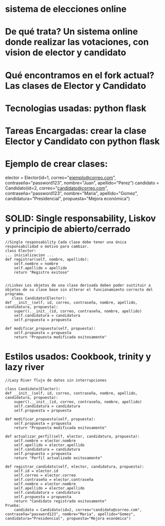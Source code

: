 # sistema de elecciones online 
# De qué trata? Un sistema online donde realizar las votaciones, con vision de elector y candidato
# Qué encontramos en el fork actual? Las clases de Elector y Candidato
# Tecnologias usadas: python flask
# Tareas Encargadas: crear la clase Elector y Candidato con python flask

# Ejemplo de crear clases: 
elector = Elector(id=1, correo="ejemplo@correo.com", contraseña="password123", nombre="Juan", apellido="Perez")
candidato = Candidato(id=2, correo="candidato@correo.com", contraseña="password123", nombre="Maria", apellido="Gomez",
candidatura="Presidencial", propuesta="Mejora económica")

# SOLID: Single responsability, Liskov y principio de abierto/cerrado
    //Single responsability Cada clase debe tener una única responsabilidad o motivo para cambiar. 
    class Elector:
    ... inicializacion ...
    def registrar(self, nombre, apellido):
        self.nombre = nombre
        self.apellido = apellido
        return "Registro exitoso"

        
    //Liskov Los objetos de una clase derivada deben poder sustituir a objetos de su clase base sin alterar el funcionamiento correcto del programa.
       class Candidato(Elector):
    def __init__(self, id, correo, contraseña, nombre, apellido, candidatura, propuesta):
        super().__init__(id, correo, contraseña, nombre, apellido)
        self.candidatura = candidatura
        self.propuesta = propuesta

    def modificar_propuesta(self, propuesta):
        self.propuesta = propuesta
        return "Propuesta modificada exitosamente"
# Estilos usados: Cookbook, trinity y lazy river
    //Lazy River flujo de datos sin interrupciones

    class Candidato(Elector):
    def __init__(self, id, correo, contraseña, nombre, apellido, candidatura, propuesta):
        super().__init__(id, correo, contraseña, nombre, apellido)
        self.candidatura = candidatura
        self.propuesta = propuesta

    def modificar_propuesta(self, propuesta):
        self.propuesta = propuesta
        return "Propuesta modificada exitosamente"

    def actualizar_perfil(self, elector, candidatura, propuesta):
        self.nombre = elector.nombre
        self.apellido = elector.apellido
        self.candidatura = candidatura
        self.propuesta = propuesta
        return "Perfil actualizado exitosamente"

    def registrar_candidato(self, elector, candidatura, propuesta):
        self.id = elector.id
        self.correo = elector.correo
        self.contraseña = elector.contraseña
        self.nombre = elector.nombre
        self.apellido = elector.apellido
        self.candidatura = candidatura
        self.propuesta = propuesta
        return "Candidato registrado exitosamente"
    Prueba: 
        candidato = Candidato(id=2, correo="candidato@correo.com", contraseña="password123", nombre="Maria", apellido="Gomez", candidatura="Presidencial", propuesta="Mejora económica")
